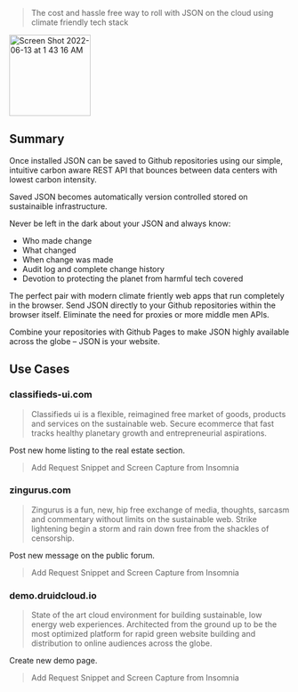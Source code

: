 > The cost and hassle free way to roll with JSON on the cloud using climate friendly tech stack

<img width="146" alt="Screen Shot 2022-06-13 at 1 43 16 AM" src="https://user-images.githubusercontent.com/73197190/173287441-8ce440b1-2833-4950-8a75-c75f28304c3c.png">

## Summary

Once installed JSON can be saved to Github repositories using our simple, intuitive carbon aware REST API that bounces between data centers with lowest carbon intensity.

Saved JSON becomes automatically version controlled stored on sustainaible infrastructure.

Never be left in the dark about your JSON and always know:
* Who made change
* What changed
* When change was made
* Audit log and complete change history
* Devotion to protecting the planet from harmful tech covered

The perfect pair with modern climate friently web apps that run completely in the browser. Send JSON directly to your Github repositories within the browser itself. Eliminate the need for proxies or more middle men APIs.

Combine your repositories with Github Pages to make JSON highly available across the globe – JSON is your website.

## Use Cases

### classifieds-ui.com

> Classifieds ui is a flexible, reimagined free market of goods, products and services on the sustainable web. Secure ecommerce that fast tracks healthy planetary growth and entrepreneurial aspirations.

Post new home listing to the real estate section.

> Add Request Snippet and Screen Capture from Insomnia

### zingurus.com

> Zingurus is a fun, new, hip free exchange of media, thoughts, sarcasm and commentary without limits on the sustainable web. Strike lightening begin a storm and rain down free from the shackles of censorship.

Post new message on the public forum.

> Add Request Snippet and Screen Capture from Insomnia

### demo.druidcloud.io

> State of the art cloud environment for building sustainable, low energy web experiences. Architected from the ground up to be the most optimized platform for rapid green website building and distribution to online audiences across the globe.

Create new demo page.

> Add Request Snippet and Screen Capture from Insomnia
